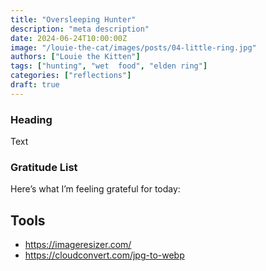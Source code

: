 ```yaml
---
title: "Oversleeping Hunter"
description: "meta description"
date: 2024-06-24T10:00:00Z
image: "/louie-the-cat/images/posts/04-little-ring.jpg"
authors: ["Louie the Kitten"]
tags: ["hunting", "wet  food", "elden ring"]
categories: ["reflections"]
draft: true
---
```


### Heading

Text

### Gratitude List

Here’s what I’m feeling grateful for today:



## Tools

* https://imageresizer.com/
* https://cloudconvert.com/jpg-to-webp
